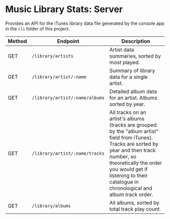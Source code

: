 # Music Library Stats: Server

Provides an API for the iTunes library data file generated by the console app in the `cli` folder of this project.

| Method | Endpoint                       | Description                                                                                                                                                                                                                                                      |
|--------|--------------------------------|------------------------------------------------------------------------------------------------------------------------------------------------------------------------------------------------------------------------------------------------------------------|
| GET    | `/library/artists`             | Artist data summaries, sorted by most played.                                                                                                                                                                                                                    |
| GET    | `/library/artist/:name`        | Summary of library data for a single artist.                                                                                                                                                                                                                     |
| GET    | `/library/artist/:name/albums` | Detailed album data for an artist. Albums sorted by year.                                                                                                                                                                                                        |
| GET    | `/library/artist/:name/tracks` | All tracks on an artist's albums (tracks are grouped by the "album artist" field from iTunes). Tracks are sorted by year and then track number, so theoretically the order you would get if listening to their catalogue in chronological and album track order. |
| GET    | `/library/albums`              | All albums, sorted by total track play count.                                                                                                                                                                                                                    |